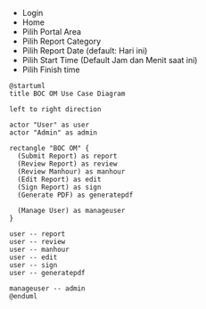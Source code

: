 - Login
- Home
- Pilih Portal Area
- Pilih Report Category
- Pilih Report Date (default: Hari ini)
- Pilih Start Time (Default Jam dan Menit saat ini)
- Pilih Finish time

```plantuml
@startuml
title BOC OM Use Case Diagram

left to right direction

actor "User" as user
actor "Admin" as admin

rectangle "BOC OM" {
  (Submit Report) as report
  (Review Report) as review
  (Review Manhour) as manhour
  (Edit Report) as edit
  (Sign Report) as sign
  (Generate PDF) as generatepdf
  
  (Manage User) as manageuser
}

user -- report
user -- review
user -- manhour
user -- edit
user -- sign
user -- generatepdf

manageuser -- admin
@enduml
```
